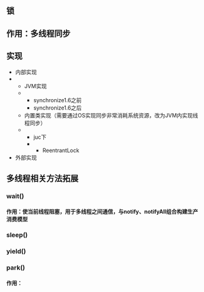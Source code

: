 ## 锁

## 作用：多线程同步

## 实现

- 内部实现
- - JVM实现
  - - synchronize1.6之前
    - synchronize1.6之后
  - 内置类实现（需要通过OS实现同步非常消耗系统资源，改为JVM内实现线程同步）
  - - juc下
    - - ReentrantLock
- 外部实现











## 多线程相关方法拓展

### wait()

#### 作用：使当前线程阻塞，用于多线程之间通信，与notify、notifyAll组合构建生产消费模型

### sleep()

### yield()

### park()

#### 作用：
